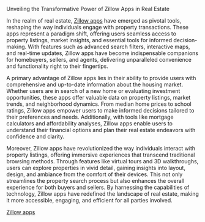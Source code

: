Unveiling the Transformative Power of Zillow Apps in Real Estate

In the realm of real estate, <a href="https://miracuves.com/solutions/zillow-clone/">Zillow apps</a>
 have emerged as pivotal tools, reshaping the way individuals engage with property transactions. These apps represent a paradigm shift, offering users seamless access to property listings, market insights, and essential tools for informed decision-making. With features such as advanced search filters, interactive maps, and real-time updates, Zillow apps have become indispensable companions for homebuyers, sellers, and agents, delivering unparalleled convenience and functionality right to their fingertips.

A primary advantage of Zillow apps lies in their ability to provide users with comprehensive and up-to-date information about the housing market. Whether users are in search of a new home or evaluating investment opportunities, these apps offer valuable data on property listings, market trends, and neighborhood dynamics. From median home prices to school ratings, Zillow apps empower users to make informed decisions tailored to their preferences and needs. Additionally, with tools like mortgage calculators and affordability analyses, Zillow apps enable users to understand their financial options and plan their real estate endeavors with confidence and clarity.

Moreover, Zillow apps have revolutionized the way individuals interact with property listings, offering immersive experiences that transcend traditional browsing methods. Through features like virtual tours and 3D walkthroughs, users can explore properties in vivid detail, gaining insights into layout, design, and ambiance from the comfort of their devices. This not only streamlines the property search process but also enhances the overall experience for both buyers and sellers. By harnessing the capabilities of technology, Zillow apps have redefined the landscape of real estate, making it more accessible, engaging, and efficient for all parties involved.

<a href="https://miracuves.com/solutions/zillow-clone/">Zillow apps</a>
